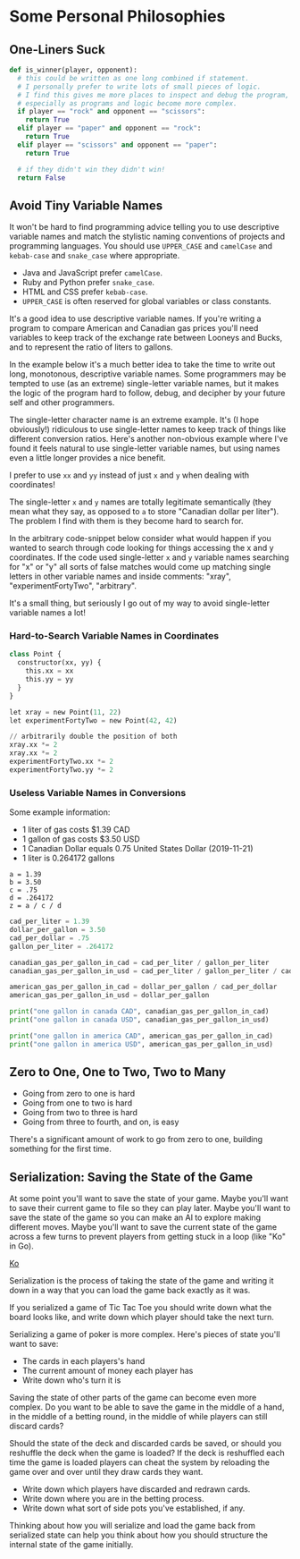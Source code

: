 # Some Personal Philosophies

## One-Liners Suck

```py
def is_winner(player, opponent):
  # this could be written as one long combined if statement.
  # I personally prefer to write lots of small pieces of logic.
  # I find this gives me more places to inspect and debug the program,
  # especially as programs and logic become more complex.
  if player == "rock" and opponent == "scissors":
    return True
  elif player == "paper" and opponent == "rock":
    return True
  elif player == "scissors" and opponent == "paper":
    return True

  # if they didn't win they didn't win!
  return False
```

## Avoid Tiny Variable Names
It won't be hard to find programming advice telling you to use descriptive
variable names and match the stylistic naming conventions of projects and
programming languages. You should use `UPPER_CASE` and `camelCase` and
`kebab-case` and `snake_case` where appropriate.

* Java and JavaScript prefer `camelCase`.
* Ruby and Python prefer `snake_case`.
* HTML and CSS prefer `kebab-case`.
* `UPPER_CASE` is often reserved for global variables or class constants.

It's a good idea to use descriptive variable names. If you're writing a program
to compare American and Canadian gas prices you'll need variables to keep track
of the exchange rate between Looneys and Bucks, and to represent the ratio of
liters to gallons.

In the example below it's a much better idea to take the time to write out
long, monotonous, descriptive variable names. Some programmers may be tempted
to use (as an extreme) single-letter variable names, but it makes the logic
of the program hard to follow, debug, and decipher by your future self and
other programmers.

The single-letter character name is an extreme example. It's (I hope
obviously!) ridiculous to use single-letter names to keep track of things like
different conversion ratios. Here's another non-obvious example where I've
found it feels natural to use single-letter variable names, but using names
even a little longer provides a nice benefit.

I prefer to use `xx` and `yy` instead of just `x` and `y` when dealing with
coordinates!

The single-letter `x` and `y` names are totally legitimate semantically (they
mean what they say, as opposed to `a` to store "Canadian dollar per liter").
The problem I find with them is they become hard to search for.

In the arbitrary code-snippet below consider what would happen if you wanted to
search through code looking for things accessing the x and y coordinates. If
the code used single-letter `x` and `y` variable names searching for "x" or "y"
all sorts of false matches would come up matching single letters in other
variable names and inside comments: "xray", "experimentFortyTwo", "arbitrary".

It's a small thing, but seriously I go out of my way to avoid single-letter
variable names a lot!

### Hard-to-Search Variable Names in Coordinates
```python
class Point {
  constructor(xx, yy) {
    this.xx = xx
    this.yy = yy
  }
}

let xray = new Point(11, 22)
let experimentFortyTwo = new Point(42, 42)

// arbitrarily double the position of both
xray.xx *= 2
xray.xx *= 2
experimentFortyTwo.xx *= 2
experimentFortyTwo.yy *= 2
```

### Useless Variable Names in Conversions
Some example information:

* 1 liter of gas costs $1.39 CAD
* 1 gallon of gas costs $3.50 USD
* 1 Canadian Dollar equals 0.75 United States Dollar (2019-11-21)
* 1 liter is 0.264172 gallons

```
a = 1.39
b = 3.50
c = .75
d = .264172
z = a / c / d
```

```python
cad_per_liter = 1.39
dollar_per_gallon = 3.50
cad_per_dollar = .75
gallon_per_liter = .264172

canadian_gas_per_gallon_in_cad = cad_per_liter / gallon_per_liter
canadian_gas_per_gallon_in_usd = cad_per_liter / gallon_per_liter / cad_per_dollar

american_gas_per_gallon_in_cad = dollar_per_gallon / cad_per_dollar
american_gas_per_gallon_in_usd = dollar_per_gallon

print("one gallon in canada CAD", canadian_gas_per_gallon_in_cad)
print("one gallon in canada USD", canadian_gas_per_gallon_in_usd)

print("one gallon in america CAD", american_gas_per_gallon_in_cad)
print("one gallon in america USD", american_gas_per_gallon_in_usd)
```

## Zero to One, One to Two, Two to Many

* Going from zero to one is hard
* Going from one to two is hard
* Going from two to three is hard
* Going from three to fourth, and on, is easy

There's a significant amount of work to go from zero to one, building something
for the first time. 

## Serialization: Saving the State of the Game
At some point you'll want to save the state of your game. Maybe you'll want to
save their current game to file so they can play later. Maybe you'll want to
save the state of the game so you can make an AI to explore making different
moves. Maybe you'll want to save the current state of the game across a few
turns to prevent players from getting stuck in a loop (like "Ko" in Go).

[Ko](https://en.wikipedia.org/wiki/Ko_fight)

Serialization is the process of taking the state of the game and writing it
down in a way that you can load the game back exactly as it was.

If you serialized a game of Tic Tac Toe you should write down what the board
looks like, and write down which player should take the next turn.

Serializing a game of poker is more complex. Here's pieces of state you'll want
to save:

* The cards in each players's hand
* The current amount of money each player has
* Write down who's turn it is

Saving the state of other parts of the game can become even more complex. Do
you want to be able to save the game in the middle of a hand, in the middle of
a betting round, in the middle of while players can still discard cards?

Should the state of the deck and discarded cards be saved, or should you
reshuffle the deck when the game is loaded? If the deck is reshuffled each
time the game is loaded players can cheat the system by reloading the game
over and over until they draw cards they want.

* Write down which players have discarded and redrawn cards.
* Write down where you are in the betting process.
* Write down what sort of side pots you've established, if any.

Thinking about how you will serialize and load the game back from serialized
state can help you think about how you should structure the internal state of
the game initially.
